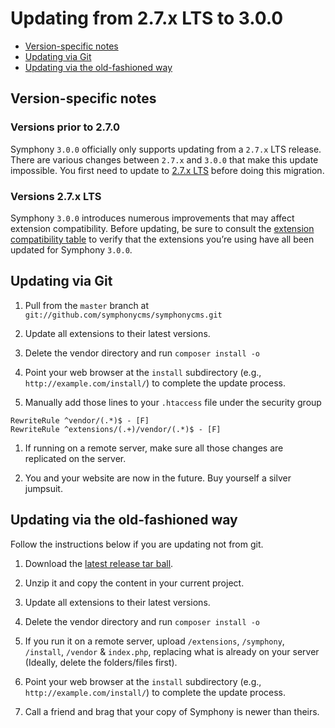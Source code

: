 # Updating from 2.7.x LTS to 3.0.0

* [Version-specific notes](#version-specific-notes)
* [Updating via Git](#updating-via-git)
* [Updating via the old-fashioned way](#updating-via-the-old-fashioned-way)

## Version-specific notes

### Versions prior to 2.7.0

Symphony `3.0.0` officially only supports updating from a `2.7.x` LTS release.
There are various changes between `2.7.x` and `3.0.0` that make this update impossible.
You first need to update to [2.7.x LTS](UPDATING-LTS.md) before doing this migration.

### Versions 2.7.x LTS

Symphony `3.0.0` introduces numerous improvements that may affect extension compatibility.
Before updating, be sure to consult the [extension compatibility table](https://www.getsymphony.com/download/extensions/compatibility/) to verify that the extensions you’re using have all been updated for Symphony `3.0.0`.

## Updating via Git

1. Pull from the `master` branch at `git://github.com/symphonycms/symphonycms.git`

1. Update all extensions to their latest versions.

1. Delete the vendor directory and run `composer install -o`

1. Point your web browser at the `install` subdirectory (e.g., `http://example.com/install/`) to complete the update process.

1. Manually add those lines to your `.htaccess` file under the security group

```
RewriteRule ^vendor/(.*)$ - [F]
RewriteRule ^extensions/(.+)/vendor/(.*)$ - [F]
```

1. If running on a remote server, make sure all those changes are replicated on the server.

1. You and your website are now in the future. Buy yourself a silver jumpsuit.

## Updating via the old-fashioned way

Follow the instructions below if you are updating not from git.

1. Download the [latest release tar ball](https://github.com/symphonycms/symphonycms/releases).

1. Unzip it and copy the content in your current project.

1. Update all extensions to their latest versions.

1. Delete the vendor directory and run `composer install -o`

1. If you run it on a remote server, upload `/extensions`, `/symphony`, `/install`, `/vendor` & `index.php`, replacing what is already on your server (Ideally, delete the folders/files first).

1. Point your web browser at the `install` subdirectory (e.g., `http://example.com/install/`) to complete the update process.

1. Call a friend and brag that your copy of Symphony is newer than theirs.
